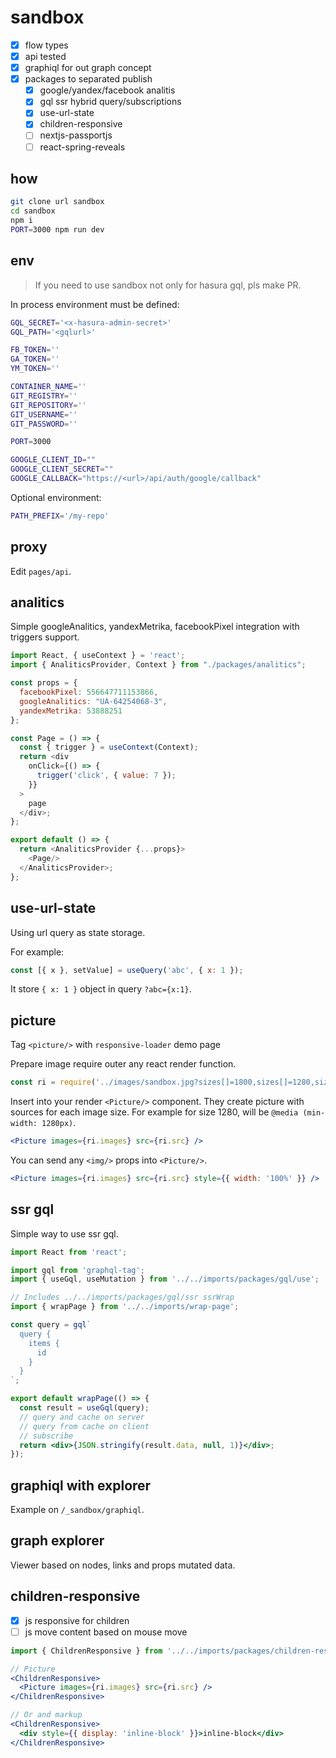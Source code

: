 # sandbox

- [x] flow types
- [x] api tested
- [x] graphiql for out graph concept
- [x] packages to separated publish
  - [x] google/yandex/facebook analitis
  - [x] gql ssr hybrid query/subscriptions
  - [x] use-url-state
  - [x] children-responsive
  - [ ] nextjs-passportjs
  - [ ] react-spring-reveals

## how

```sh
git clone url sandbox
cd sandbox
npm i
PORT=3000 npm run dev
```

## env

> If you need to use sandbox not only for hasura gql, pls make PR.

In process environment must be defined:

```sh
GQL_SECRET='<x-hasura-admin-secret>'
GQL_PATH='<gqlurl>'

FB_TOKEN=''
GA_TOKEN=''
YM_TOKEN=''

CONTAINER_NAME=''
GIT_REGISTRY=''
GIT_REPOSITORY=''
GIT_USERNAME=''
GIT_PASSWORD=''

PORT=3000

GOOGLE_CLIENT_ID=""
GOOGLE_CLIENT_SECRET=""
GOOGLE_CALLBACK="https://<url>/api/auth/google/callback"
```

Optional environment:

```sh
PATH_PREFIX='/my-repo'
```

## proxy

Edit `pages/api`.

## analitics

Simple googleAnalitics, yandexMetrika, facebookPixel integration with triggers support.

```js
import React, { useContext } = 'react';
import { AnaliticsProvider, Context } from "./packages/analitics";

const props = {
  facebookPixel: 556647711153866,
  googleAnalitics: "UA-64254068-3",
  yandexMetrika: 53888251
};

const Page = () => {
  const { trigger } = useContext(Context);
  return <div
    onClick={() => {
      trigger('click', { value: 7 });
    }}
  >
    page
  </div>;
};

export default () => {
  return <AnaliticsProvider {...props}>
    <Page/>
  </AnaliticsProvider>;
};
```

## use-url-state

Using url query as state storage.

For example:

```jsx
const [{ x }, setValue] = useQuery('abc', { x: 1 });
```

It store `{ x: 1 }` object in query `?abc={x:1}`.

## picture

Tag `<picture/>` with `responsive-loader` demo page

Prepare image require outer any react render function.

```jsx
const ri = require('../images/sandbox.jpg?sizes[]=1800,sizes[]=1280,sizes[]=960,sizes[]=600,sizes[]=300,sizes[]=100');
```

Insert into your render `<Picture/>` component. They create picture with sources for each image size. For example for size 1280, will be `@media (min-width: 1280px)`.

```jsx
<Picture images={ri.images} src={ri.src} />
```

You can send any `<img/>` props into `<Picture/>`.

```jsx
<Picture images={ri.images} src={ri.src} style={{ width: '100%' }} />
```

## ssr gql

Simple way to use ssr gql.

```jsx
import React from 'react';

import gql from 'graphql-tag';
import { useGql, useMutation } from '../../imports/packages/gql/use';

// Includes ../../imports/packages/gql/ssr ssrWrap
import { wrapPage } from '../../imports/wrap-page';

const query = gql`
  query {
    items {
      id
    }
  }
`;

export default wrapPage(() => {
  const result = useGql(query);
  // query and cache on server
  // query from cache on client
  // subscribe
  return <div>{JSON.stringify(result.data, null, 1)}</div>;
});
```

## graphiql with explorer

Example on `/_sandbox/graphiql`.

## graph explorer

Viewer based on nodes, links and props mutated data.

## children-responsive

- [x] js responsive for children
- [ ] js move content based on mouse move

```jsx
import { ChildrenResponsive } from '../../imports/packages/children-responsive';

// Picture
<ChildrenResponsive>
  <Picture images={ri.images} src={ri.src} />
</ChildrenResponsive>

// Or and markup
<ChildrenResponsive>
  <div style={{ display: 'inline-block' }}>inline-block</div>
</ChildrenResponsive>
```